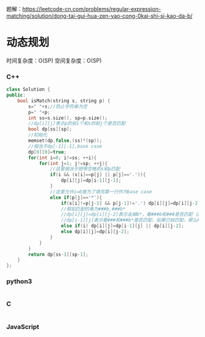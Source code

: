  题解：https://leetcode-cn.com/problems/regular-expression-matching/solution/dong-tai-gui-hua-zen-yao-cong-0kai-shi-si-kao-da-b/
# 动态规划
时间复杂度：O(SP)
空间复杂度：O(SP)
### C++
```C++
class Solution {
public:
    bool isMatch(string s, string p) {
        s=" "+s;//防止字符串为空
        p=" "+p;
        int ss=s.size(), sp=p.size();
        //dp[i][j]表示p的前i个和s的前j个是否匹配
        bool dp[ss][sp];
        //初始化
        memset(dp,false,(ss)*(sp));
        //相当于dp[-1][-1],base case
        dp[0][0]=true;
        for(int i=0; i!=ss; ++i){
            for(int j=1; j!=sp; ++j){
                //这里相当于把带空格的s和p匹配
                if(i && (s[i]==p[j] || p[j]=='.')){
                    dp[i][j]=dp[i-1][j-1];
                }
                //这里允许i=0是为了填完第一行作为base case
                else if(p[j]=='*'){
                    if(s[i]!=p[j-1] && p[j-1]!='.') dp[i][j]=dp[i][j-2];
                    //假如匹配的串为###b,###b*
                    //dp[i][j]=dp[i][j-2]表示去掉b*，看###b和###是否匹配（因为b*可以表示0个b）
                    //dp[i-1][j]表示看###和###b*是否匹配，如果已经匹配，那么###b和###b，###b和###b*一定匹配
                    else if(i) dp[i][j]=dp[i-1][j] || dp[i][j-2];
                    else dp[i][j]=dp[i][j-2];
                }
            }
        }
        return dp[ss-1][sp-1];
    }
};
```
### python3
```python

```
### C
```C++

```
### JavaScript
```javascript

```

